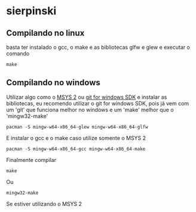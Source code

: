 # sierpinski
## Compilando no linux
basta ter instalado o gcc, o make e as bibliotecas glfw e glew e executar o comando 

    make

## Compilando no windows
Utilizar algo como o [MSYS 2](https://www.msys2.org/) ou [git for windows SDK](https://github.com/git-for-windows/build-extra/releases/latest) e instalar as bibliotecas, eu recomendo utilizar o git for windows SDK, pois já vem com um 'git' que funciona melhor no windows e um 'make' melhor que o 'mingw32-make'

    pacman -S mingw-w64-x86_64-glew mingw-w64-x86_64-glfw
E instalar o gcc e o make caso utilize somente o MSYS 2

    pacman -S mingw-w64-x86_64-gcc mingw-w64-x86_64-make

Finalmente compilar

    make

Ou

    mingw32-make
Se estiver utilizando o MSYS 2
